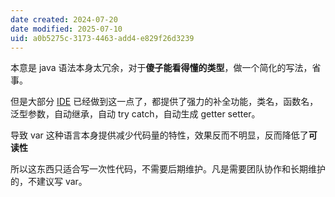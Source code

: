 ```yaml
---
date created: 2024-07-20
date modified: 2025-07-10
uid: a0b5275c-3173-4463-add4-e829f26d3239
---
```


本意是 java 语法本身太冗余，对于**傻子能看得懂的类型**，做一个简化的写法，省事。

但是大部分 [IDE](IDE) 已经做到这一点了，都提供了强力的补全功能，类名，函数名，泛型参数，自动继承，自动 try catch，自动生成 getter setter。

导致 var 这种语言本身提供减少代码量的特性，效果反而不明显，反而降低了**可读性**

所以这东西只适合写一次性代码，不需要后期维护。凡是需要团队协作和长期维护的，不建议写 var。
